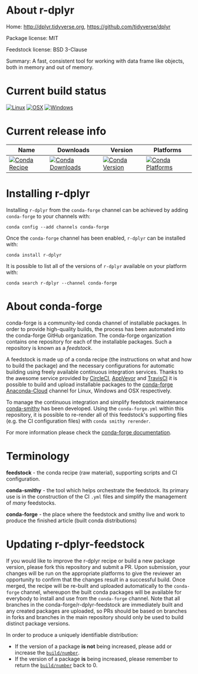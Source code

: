 About r-dplyr
=============

Home: http://dplyr.tidyverse.org, https://github.com/tidyverse/dplyr

Package license: MIT

Feedstock license: BSD 3-Clause

Summary: A fast, consistent tool for working with data frame like objects, both in memory and out of memory.



Current build status
====================

[![Linux](https://img.shields.io/circleci/project/github/conda-forge/r-dplyr-feedstock/master.svg?label=Linux)](https://circleci.com/gh/conda-forge/r-dplyr-feedstock)
[![OSX](https://img.shields.io/travis/conda-forge/r-dplyr-feedstock/master.svg?label=macOS)](https://travis-ci.org/conda-forge/r-dplyr-feedstock)
[![Windows](https://img.shields.io/appveyor/ci/conda-forge/r-dplyr-feedstock/master.svg?label=Windows)](https://ci.appveyor.com/project/conda-forge/r-dplyr-feedstock/branch/master)

Current release info
====================

| Name | Downloads | Version | Platforms |
| --- | --- | --- | --- |
| [![Conda Recipe](https://img.shields.io/badge/recipe-r--dplyr-green.svg)](https://anaconda.org/conda-forge/r-dplyr) | [![Conda Downloads](https://img.shields.io/conda/dn/conda-forge/r-dplyr.svg)](https://anaconda.org/conda-forge/r-dplyr) | [![Conda Version](https://img.shields.io/conda/vn/conda-forge/r-dplyr.svg)](https://anaconda.org/conda-forge/r-dplyr) | [![Conda Platforms](https://img.shields.io/conda/pn/conda-forge/r-dplyr.svg)](https://anaconda.org/conda-forge/r-dplyr) |

Installing r-dplyr
==================

Installing `r-dplyr` from the `conda-forge` channel can be achieved by adding `conda-forge` to your channels with:

```
conda config --add channels conda-forge
```

Once the `conda-forge` channel has been enabled, `r-dplyr` can be installed with:

```
conda install r-dplyr
```

It is possible to list all of the versions of `r-dplyr` available on your platform with:

```
conda search r-dplyr --channel conda-forge
```


About conda-forge
=================

conda-forge is a community-led conda channel of installable packages.
In order to provide high-quality builds, the process has been automated into the
conda-forge GitHub organization. The conda-forge organization contains one repository
for each of the installable packages. Such a repository is known as a *feedstock*.

A feedstock is made up of a conda recipe (the instructions on what and how to build
the package) and the necessary configurations for automatic building using freely
available continuous integration services. Thanks to the awesome service provided by
[CircleCI](https://circleci.com/), [AppVeyor](https://www.appveyor.com/)
and [TravisCI](https://travis-ci.org/) it is possible to build and upload installable
packages to the [conda-forge](https://anaconda.org/conda-forge)
[Anaconda-Cloud](https://anaconda.org/) channel for Linux, Windows and OSX respectively.

To manage the continuous integration and simplify feedstock maintenance
[conda-smithy](https://github.com/conda-forge/conda-smithy) has been developed.
Using the ``conda-forge.yml`` within this repository, it is possible to re-render all of
this feedstock's supporting files (e.g. the CI configuration files) with ``conda smithy rerender``.

For more information please check the [conda-forge documentation](https://conda-forge.org/docs/).

Terminology
===========

**feedstock** - the conda recipe (raw material), supporting scripts and CI configuration.

**conda-smithy** - the tool which helps orchestrate the feedstock.
                   Its primary use is in the construction of the CI ``.yml`` files
                   and simplify the management of *many* feedstocks.

**conda-forge** - the place where the feedstock and smithy live and work to
                  produce the finished article (built conda distributions)


Updating r-dplyr-feedstock
==========================

If you would like to improve the r-dplyr recipe or build a new
package version, please fork this repository and submit a PR. Upon submission,
your changes will be run on the appropriate platforms to give the reviewer an
opportunity to confirm that the changes result in a successful build. Once
merged, the recipe will be re-built and uploaded automatically to the
`conda-forge` channel, whereupon the built conda packages will be available for
everybody to install and use from the `conda-forge` channel.
Note that all branches in the conda-forge/r-dplyr-feedstock are
immediately built and any created packages are uploaded, so PRs should be based
on branches in forks and branches in the main repository should only be used to
build distinct package versions.

In order to produce a uniquely identifiable distribution:
 * If the version of a package **is not** being increased, please add or increase
   the [``build/number``](https://conda.io/docs/user-guide/tasks/build-packages/define-metadata.html#build-number-and-string).
 * If the version of a package **is** being increased, please remember to return
   the [``build/number``](https://conda.io/docs/user-guide/tasks/build-packages/define-metadata.html#build-number-and-string)
   back to 0.

